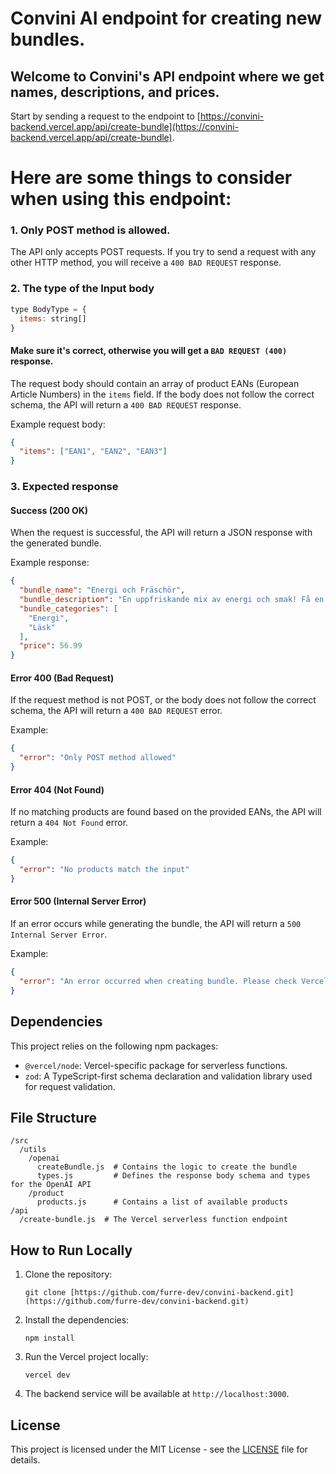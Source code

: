 
# Convini AI endpoint for creating new bundles.

## Welcome to Convini's API endpoint where we get names, descriptions, and prices.

Start by sending a request to the endpoint to [https://convini-backend.vercel.app/api/create-bundle](https://convini-backend.vercel.app/api/create-bundle).

# Here are some things to consider when using this endpoint:

### 1. Only POST method is allowed.

The API only accepts POST requests. If you try to send a request with any other HTTP method, you will receive a `400 BAD REQUEST` response.

### 2. The type of the Input body

```javascript
type BodyType = {
  items: string[]
}
```

#### Make sure it's correct, otherwise you will get a `BAD REQUEST (400)` response.

The request body should contain an array of product EANs (European Article Numbers) in the `items` field. If the body does not follow the correct schema, the API will return a `400 BAD REQUEST` response.

Example request body:

```json
{
  "items": ["EAN1", "EAN2", "EAN3"]
}
```

### 3. Expected response

#### Success (200 OK)

When the request is successful, the API will return a JSON response with the generated bundle.  

Example response:

```json
{
  "bundle_name": "Energi och Fräschör",
  "bundle_description": "En uppfriskande mix av energi och smak! Få en kick med Red Bull, njut av den klassiska Coca-Cola och fräscha upp dig med en mango-aloe vera-dryck. Perfekt för en energifylld dag!",
  "bundle_categories": [
    "Energi",
    "Läsk"
  ],
  "price": 56.99
}
```

#### Error 400 (Bad Request)

If the request method is not POST, or the body does not follow the correct schema, the API will return a `400 BAD REQUEST` error. 

Example:

```json
{
  "error": "Only POST method allowed"
}
```

#### Error 404 (Not Found)

If no matching products are found based on the provided EANs, the API will return a `404 Not Found` error. 

Example:

```json
{
  "error": "No products match the input"
}
```

#### Error 500 (Internal Server Error)

If an error occurs while generating the bundle, the API will return a `500 Internal Server Error`. 

Example:

```json
{
  "error": "An error occurred when creating bundle. Please check Vercel logs."
}
```

## Dependencies

This project relies on the following npm packages:

- `@vercel/node`: Vercel-specific package for serverless functions.
- `zod`: A TypeScript-first schema declaration and validation library used for request validation.

## File Structure

```
/src
  /utils
    /openai
      createBundle.js  # Contains the logic to create the bundle
      types.js         # Defines the response body schema and types for the OpenAI API
    /product
      products.js      # Contains a list of available products
/api
  /create-bundle.js  # The Vercel serverless function endpoint
```

## How to Run Locally

1. Clone the repository:
   ```
   git clone [https://github.com/furre-dev/convini-backend.git](https://github.com/furre-dev/convini-backend.git)
   ```

2. Install the dependencies:
   ```
   npm install
   ```

3. Run the Vercel project locally:
   ```
   vercel dev
   ```

4. The backend service will be available at `http://localhost:3000`.

## License

This project is licensed under the MIT License - see the [LICENSE](LICENSE) file for details.
